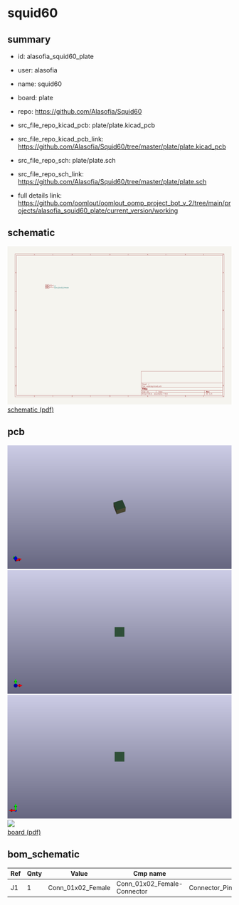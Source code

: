 # squid60
 
## summary 
* id: alasofia_squid60_plate
* user: alasofia
* name: squid60
* board: plate
* repo: https://github.com/Alasofia/Squid60
* src_file_repo_kicad_pcb: plate/plate.kicad_pcb
* src_file_repo_kicad_pcb_link: https://github.com/Alasofia/Squid60/tree/master/plate/plate.kicad_pcb


* src_file_repo_sch: plate/plate.sch
* src_file_repo_sch_link: https://github.com/Alasofia/Squid60/tree/master/plate/plate.sch
* full details link: https://github.com/oomlout/oomlout_oomp_project_bot_v_2/tree/main/projects/alasofia_squid60_plate/current_version/working  

## schematic  
![](working_schematic_600.png)  
[schematic (pdf)](working_schematic.pdf)  

## pcb  
![](working_3d_600.png) 
![](working_3d_front_600.png)  
![](working_3d_back_600.png)  
![](working_600.png)  
[board (pdf)](working.pdf)  


## bom_schematic
| Ref | Qnty | Value | Cmp name | Footprint | Description | Vendor | DNP | 
| --- | --- | --- | --- | --- | --- | --- | --- | 
| J1 | 1 | Conn_01x02_Female | Conn_01x02_Female-Connector | Connector_PinHeader_1.00mm:PinHeader_1x02_P1.00mm_Horizontal |  |  |  | 




